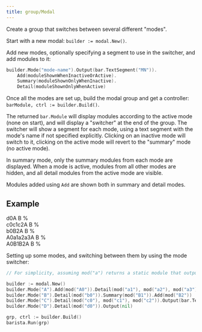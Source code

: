 ```yaml
---
title: group/Modal
---
```


Create a group that switches between several different "modes".

Start with a new modal: `builder := modal.New()`.

Add new modes, optionally specifying a segment to use in the switcher, and add modules to it:
```go
builder.Mode("mode-name").Output(bar.TextSegment("MN")).
	Add(moduleShownWhenInactiveOrActive).
	Summary(moduleShownOnlyWhenInactive).
	Detail(moduleShownOnlyWhenActive)
```

Once all the modes are set up, build the modal group and get a controller:
`barModule, ctrl := builder.Build()`.

The returned `bar.Module` will display modules according to the active mode (none on start), and
will display a "switcher" at the end of the group. The switcher will show a segment for each mode,
using a text segment with the mode's name if not specified explicitly. Clicking on an inactive mode
will switch to it, clicking on the active mode will revert to the "summary" mode (no active mode).

In summary mode, only the summary modules from each mode are displayed. When a mode is active,
modules from all other modes are hidden, and all detail modules from the active mode are visible.

Modules added using `Add` are shown both in summary and detail modes.

## Example

<div class="module-example-out"><span>d0</span><span>A B %</span></div>
<div class="module-example-out"><span>c0</span><span>c1</span><span>c2</span><span>A B <span class="invert">%</span></span></div>
<div class="module-example-out"><span>b0</span><span>B2</span><span>A <span class="invert">B</span> %</span></div>
<div class="module-example-out"><span>A0</span><span>a1</span><span>a2</span><span>a3</span><span><span class="invert">A</span> B %</span></div>
<div class="module-example-out"><span>A0</span><span>B1</span><span>B2</span><span>A B %</span></div>

Setting up some modes, and switching between them by using the mode switcher:

```go
// For simplicity, assuming mod("a") returns a static module that outputs 'a'.

builder := modal.New()
builder.Mode("A").Add(mod("A0")).Detail(mod("a1"), mod("a2"), mod("a3"))
builder.Mode("B").Detail(mod("b0")).Summary(mod("B1")).Add(mod("B2"))
builder.Mode("C").Detail(mod("c0"), mod("c1"), mod("c2")).Output(bar.TextSegment("%"))
builder.Mode("D").Detail(mod("d0")).Output(nil)

grp, ctrl := builder.Build()
barista.Run(grp)
```
